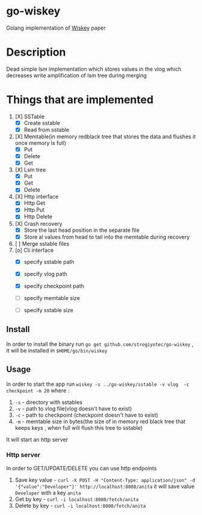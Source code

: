 # go-wiskey

Golang implementation
of [Wiskey](https://www.usenix.org/system/files/conference/fast16/fast16-papers-lu.pdf)
paper

# Description

Dead simple lsm implementation which stores values in the vlog which
decreases write amplification of lsm tree during merging

# Things that are implemented

1. [X] SSTable
    - [X] Create sstable
    - [X] Read from sstable
2. [X] Memtable(in memory redblack tree that stores the data and flushes it once memory is full)
    - [X] Put
    - [X] Delete
    - [X] Get
3. [X] Lsm tree
    - [X] Put 
    - [X] Get
    - [X] Delete
4. [X] Http interface 
    - [X] Http Get
    - [X] Http Put
    - [X] Http Delete
5. [X] Crash recovery
    - [X] Store the last head position in the separate file
    - [X] Store al values from head to tail into the memtable during recovery
6. [ ] Merge sstable files
7. [o] Cli interface
    - [X] specify sstable path 
    - [X] specify vlog path
    - [X] specify checkpoint path
    - [ ] specify memtable size
    - [ ] specify sstable size
      

## Install
In order to install the binary run `go get github.com/strogiyotec/go-wiskey` , it will be installed in `$HOME/go/bin/wiskey`


## Usage 
In order to start the app run 
`wiskey -s ../go-wiskey/sstable -v vlog  -c checkpoint -m 20`
where :

1. `-s` - directory with sstables
2. `-v` - path to vlog file(vlog doesn't have to exist)
3. `-c` - path to checkpoint (checkpoint doesn't have to exist)
4. `-m` - memtable size in bytes(the size of in memory red black tree that keeps keys , when full will flush this tree to sstable)

It will start an http server

### Http server
In order to GET/UPDATE/DELETE you can use http endpoints
1. Save key value - `curl -X POST -H "Content-Type: application/json" -d '{"value":"Developer"}' http://localhost:8080/anita` it will save value `Developer` with a key `anita`
2. Get by key - `curl -i localhost:8080/fetch/anita`
3. Delete by key - `curl -i localhost:8080/fetch/anita`
